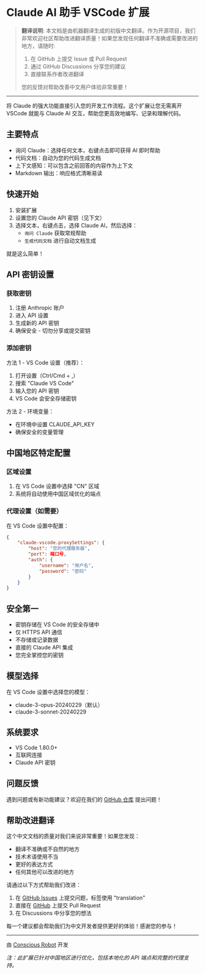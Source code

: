 # Claude AI 助手 VSCode 扩展

> **翻译说明**: 本文档是由机器翻译生成的初版中文翻译。作为开源项目，我们非常欢迎社区帮助改进翻译质量！如果您发现任何翻译不准确或需要改进的地方，请随时:
> 1. 在 GitHub 上提交 Issue 或 Pull Request
> 2. 通过 GitHub Discussions 分享您的建议
> 3. 直接联系作者改进翻译
>
> 您的反馈对帮助改善中文用户体验非常重要！

---

将 Claude 的强大功能直接引入您的开发工作流程。这个扩展让您无需离开 VSCode 就能与 Claude AI 交互，帮助您更高效地编写、记录和理解代码。

## 主要特点

* 询问 Claude：选择任何文本，右键点击即可获得 AI 即时帮助
* 代码文档：自动为您的代码生成文档
* 上下文感知：可以包含之前回答的内容作为上下文
* Markdown 输出：响应格式清晰易读

## 快速开始

1. 安装扩展
2. 设置您的 Claude API 密钥（见下文）
3. 选择文本，右键点击，选择 Claude AI，然后选择：
   * `询问 Claude` 获取常规帮助
   * `生成代码文档` 进行自动文档生成

就是这么简单！

## API 密钥设置

### 获取密钥
1. 注册 Anthropic 账户
2. 进入 API 设置
3. 生成新的 API 密钥
4. 确保安全 - 切勿分享或提交密钥

### 添加密钥

方法 1 - VS Code 设置（推荐）：
1. 打开设置（Ctrl/Cmd + ,）
2. 搜索 "Claude VS Code"
3. 输入您的 API 密钥
4. VS Code 会安全存储密钥

方法 2 - 环境变量：
* 在环境中设置 CLAUDE_API_KEY
* 确保安全的变量管理

## 中国地区特定配置

### 区域设置
1. 在 VS Code 设置中选择 "CN" 区域
2. 系统将自动使用中国区域优化的端点

### 代理设置（如需要）
在 VS Code 设置中配置：
```json
{
    "claude-vscode.proxySettings": {
        "host": "您的代理服务器",
        "port": 端口号,
        "auth": {
            "username": "用户名",
            "password": "密码"
        }
    }
}
```

## 安全第一

* 密钥存储在 VS Code 的安全存储中
* 仅 HTTPS API 通信
* 不存储或记录数据
* 直接的 Claude API 集成
* 您完全掌控您的密钥

## 模型选择

在 VS Code 设置中选择您的模型：
* claude-3-opus-20240229（默认）
* claude-3-sonnet-20240229

## 系统要求

* VS Code 1.80.0+
* 互联网连接
* Claude API 密钥

## 问题反馈

遇到问题或有新功能建议？欢迎在我们的 [GitHub 仓库](https://github.com/talamantez/claude-vscode) 提出问题！

## 帮助改进翻译

这个中文文档的质量对我们来说非常重要！如果您发现：
- 翻译不准确或不自然的地方
- 技术术语使用不当
- 更好的表达方式
- 任何其他可以改进的地方

请通过以下方式帮助我们改进：
1. 在 [GitHub Issues](https://github.com/talamantez/claude-vscode/issues/new) 上提交问题，标签使用 "translation"
2. 直接在 [GitHub](https://github.com/talamantez/claude-vscode) 上提交 Pull Request
3. 在 Discussions 中分享您的想法

每一个建议都会帮助我们为中文开发者提供更好的体验！感谢您的参与！

---

由 [Conscious Robot](https://conscious-robot.com) 开发

_注：此扩展已针对中国地区进行优化，包括本地化的 API 端点和完整的代理支持。_
